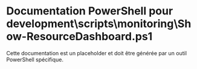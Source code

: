 # Documentation PowerShell pour development\scripts\monitoring\Show-ResourceDashboard.ps1

Cette documentation est un placeholder et doit être générée par un outil PowerShell spécifique.
